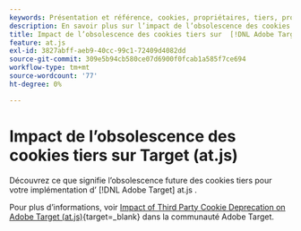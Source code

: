 ```yaml
---
keywords: Présentation et référence, cookies, propriétaires, tiers, propriétaires, tiers, tiers, propriétaires, tiers, tiers, tiers, tiers, tiers, propriétaires, propriétaires, tiers, tiers, tiers, at.js
description: En savoir plus sur l’impact de l’obsolescence des cookies tiers sur [!DNL Adobe Target] (at.js)
title: Impact de l’obsolescence des cookies tiers sur  [!DNL Adobe Target]  (at.js)
feature: at.js
exl-id: 3827abff-aeb9-40cc-99c1-72409d4082dd
source-git-commit: 309e5b94cb580ce07d6900f0fcab1a585f7ce694
workflow-type: tm+mt
source-wordcount: '77'
ht-degree: 0%

---
```


# Impact de l’obsolescence des cookies tiers sur Target (at.js)

Découvrez ce que signifie l’obsolescence future des cookies tiers pour votre implémentation d’ [!DNL Adobe Target] at.js .

Pour plus d’informations, voir [Impact of Third Party Cookie Deprecation on Adobe Target (at.js)](https://experienceleaguecommunities.adobe.com/t5/adobe-target-blogs/the-impact-of-third-party-cookie-deprecation-on-adobe-target-at/ba-p/661615?profile.language=fr&search=Third%20Party%20Cookie%20Deprecation){target=_blank} dans la communauté Adobe Target.
